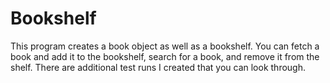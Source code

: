 # Bookshelf
 This program creates a book object as well as a bookshelf. You can fetch a book and add it to the bookshelf, search for a book, and remove it from the shelf. There are additional test runs I created that you can look through. 
